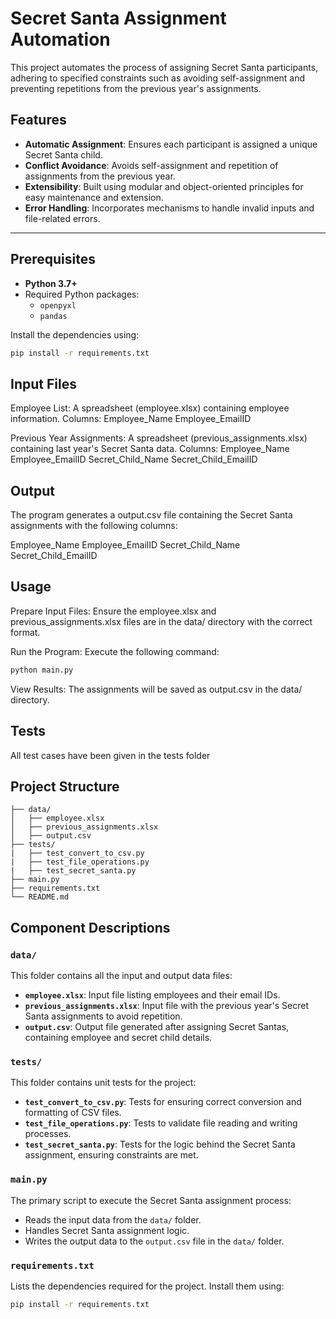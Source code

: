 # Secret Santa Assignment Automation

This project automates the process of assigning Secret Santa participants, adhering to specified constraints such as avoiding self-assignment and preventing repetitions from the previous year's assignments.

## Features

- **Automatic Assignment**: Ensures each participant is assigned a unique Secret Santa child.
- **Conflict Avoidance**: Avoids self-assignment and repetition of assignments from the previous year.
- **Extensibility**: Built using modular and object-oriented principles for easy maintenance and extension.
- **Error Handling**: Incorporates mechanisms to handle invalid inputs and file-related errors.

---

## Prerequisites

- **Python 3.7+**
- Required Python packages:
  - `openpyxl`
  - `pandas`

Install the dependencies using:

```bash
pip install -r requirements.txt
```

## Input Files

  Employee List: A spreadsheet (employee.xlsx) containing employee information.
        Columns:
            Employee_Name
            Employee_EmailID

   Previous Year Assignments: A spreadsheet (previous_assignments.xlsx) containing last year's Secret Santa data.
        Columns:
            Employee_Name
            Employee_EmailID
            Secret_Child_Name
            Secret_Child_EmailID

## Output

The program generates a output.csv file containing the Secret Santa assignments with the following columns:

  Employee_Name
  Employee_EmailID
  Secret_Child_Name
  Secret_Child_EmailID

## Usage

  Prepare Input Files: Ensure the employee.xlsx and previous_assignments.xlsx files are in the data/ directory with the correct format.

  Run the Program: Execute the following command:

  ```bash
  python main.py
  ```

  View Results: The assignments will be saved as output.csv in the data/ directory.

## Tests
  
  All test cases have been given in the tests folder

## Project Structure
  
    ├── data/
    │   ├── employee.xlsx
    │   ├── previous_assignments.xlsx
    │   ├── output.csv
    ├── tests/
    |   ├── test_convert_to_csv.py
    |   ├── test_file_operations.py
    |   ├── test_secret_santa.py
    ├── main.py
    ├── requirements.txt
    └── README.md



## Component Descriptions

### `data/`
This folder contains all the input and output data files:
- **`employee.xlsx`**: Input file listing employees and their email IDs.
- **`previous_assignments.xlsx`**: Input file with the previous year's Secret Santa assignments to avoid repetition.
- **`output.csv`**: Output file generated after assigning Secret Santas, containing employee and secret child details.

### `tests/`
This folder contains unit tests for the project:
- **`test_convert_to_csv.py`**: Tests for ensuring correct conversion and formatting of CSV files.
- **`test_file_operations.py`**: Tests to validate file reading and writing processes.
- **`test_secret_santa.py`**: Tests for the logic behind the Secret Santa assignment, ensuring constraints are met.

### `main.py`
The primary script to execute the Secret Santa assignment process:
- Reads the input data from the `data/` folder.
- Handles Secret Santa assignment logic.
- Writes the output data to the `output.csv` file in the `data/` folder.

### `requirements.txt`
Lists the dependencies required for the project. Install them using:

```bash
pip install -r requirements.txt

